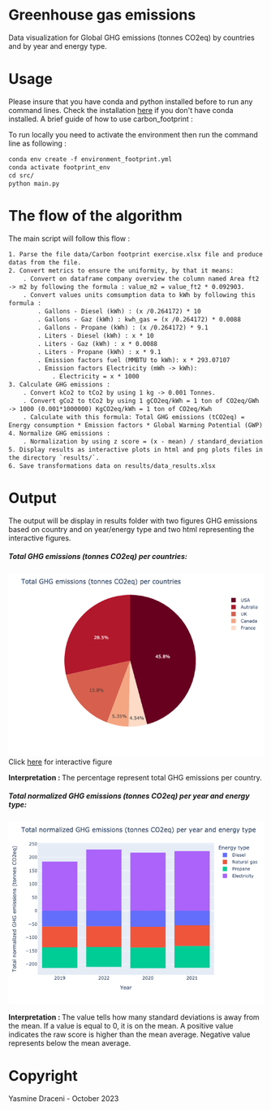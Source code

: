 # Greenhouse gas emissions
Data visualization for Global GHG emissions (tonnes CO2eq) by countries and by year and energy type.

# Usage
Please insure that you have conda and python installed before to run any command lines. Check the installation [here](https://docs.conda.io/projects/conda/en/latest/user-guide/install/index.html) if you don't have conda installed.
A brief guide of how to use carbon_footprint :

To run locally you need to activate the environment then run the command line as following : 
```
conda env create -f environment_footprint.yml
conda activate footprint_env
cd src/
python main.py
```

# The flow of the algorithm 
The main script will follow this flow :

~~~
1. Parse the file data/Carbon footprint exercise.xlsx file and produce datas from the file.
2. Convert metrics to ensure the uniformity, by that it means:
    . Convert on dataframe company overview the column named Area ft2 -> m2 by following the formula : value_m2 = value_ft2 * 0.092903.
    . Convert values units comsumption data to kWh by following this formula :
        . Gallons - Diesel (kWh) : (x /0.264172) * 10
        . Gallons - Gaz (kWh) : kwh_gas = (x /0.264172) * 0.0088
        . Gallons - Propane (kWh) : (x /0.264172) * 9.1
        . Liters - Diesel (kWh) : x * 10
        . Liters - Gaz (kWh) : x * 0.0088
        . Liters - Propane (kWh) : x * 9.1
        . Emission factors fuel (MMBTU to kWh): x * 293.07107
        . Emission factors Electricity (mWh -> kWh):
            . Electricity = x * 1000
3. Calculate GHG emissions :
    . Convert kCo2 to tCo2 by using 1 kg -> 0.001 Tonnes.
    . Convert gCo2 to tCo2 by using 1 gCO2eq/kWh = 1 ton of CO2eq/GWh -> 1000 (0.001*1000000) KgCO2eq/kWh = 1 ton of CO2eq/Kwh
    . Calculate with this formula: Total GHG emissions (tCO2eq) = Energy consumption * Emission factors * Global Warming Potential (GWP)
4. Normalize GHG emissions :
    . Normalization by using z score = (x - mean) / standard_deviation
5. Display results as interactive plots in html and png plots files in the directory `results/`.
6. Save transformations data on results/data_results.xlsx
~~~

# Output
The output will be display in results folder with two figures GHG emissions based on country and on year/energy type and two html representing the interactive figures.
##### Total GHG emissions (tonnes CO2eq) per countries:
![GHG per country](results/ghg_country.png)
Click  <a href="https://htmlpreview.github.io/?https://github.com/DraceniY/carbon_footprint/blob/main/results/ghg_country.html" target="_blank">here</a> for interactive figure

<b>Interpretation : </b>
The percentage represent total GHG emissions per country.

##### Total normalized GHG emissions (tonnes CO2eq) per year and energy type:
![GHG per year per energy type](results/ghg_year_energy.png)

<b>Interpretation : </b>
The value tells how many standard deviations is away from the mean. If a value is equal to 0, it is on the mean. A positive value indicates the raw score is higher than the mean average. Negative value represents below the mean average.
# Copyright
Yasmine Draceni - October 2023


